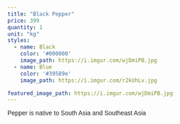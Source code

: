 ```yaml
---
title: "Black Pepper"
price: 399
quantity: 1
unit: "kg"
styles:
  - name: Black
    color: '#000000'
    image_path: https://i.imgur.com/wjDmiPB.jpg
  - name: Blue
    color: '#39589e'
    image_path: https://i.imgur.com/r2kUhLv.jpg

featured_image_path: https://i.imgur.com/wjDmiPB.jpg
---
```

<p><span style="color: #202122; font-family: sans-serif; font-size: 14px; background-color: #ffffff;">Pepper is native to South Asia and Southeast Asia</span><sup id="cite_ref-18" class="reference" style="line-height: 1; unicode-bidi: isolate; white-space: nowrap; font-size: 11.2px; color: #202122; font-family: sans-serif; background-color: #ffffff;"></sup></p>